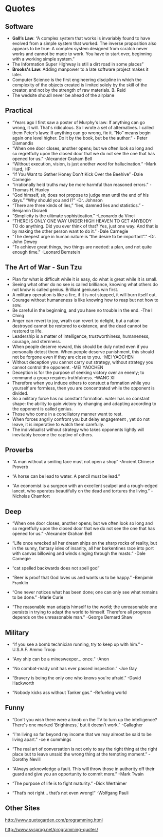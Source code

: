 <!-- TITLE: Favorite Quotes -->
<!-- SUBTITLE: A quick summary of Favorite Quotes -->

# Quotes
## Software

* **Gall’s Law**: “A complex system that works is invariably found to have evolved from a simple system that worked. The inverse proposition also appears to be true: A complex system designed from scratch never works and cannot be made to work. You have to start over, beginning with a working simple system.”
* The Information Super Highway is still a dirt road in some places”
* **Brooks's Law**: Adding manpower to a late software project makes it later.
* Computer Science is the first engineering discipline in which the complexity of the objects created is limited solely by the skill of the creator, and not by the strength of raw materials. B. Reid
* The wedsite shoudl never be ahead of the airplane

## Practical
* “Years ago I first saw a poster of Murphy's law: If anything can go wrong, it will. That's ridiculous. So I wrote a set of alternatives. I called them Peter's laws: If anything can go wrong, fix it. “No” means begin again one level higher. Do it by the book, but be the author.” - Peter Diamandis
* “When one door closes, another opens; but we often look so long and so regretfully upon the closed door that we do not see the one that has opened for us.” -Alexander Graham Bell
* “Without execution, vision, is just another word for hallucination.” -Mark Hurd, HP
* “If You Want to Gather Honey Don't Kick Over the Beehive” -Dale Carnegie
* “Irrationally held truths may be more harmful than reasoned errors.” -Thomas H. Huxley
* “God himself, sir, does not propose to judge man until the end of his days.” “Why should you and I?” -Dr. Johnson
* “There are three kinds of lies,” “lies, damned lies and statistics.” -Benjamin Disraeli
* "Simplicity is the ulitmate sophistication." -Leonardo da Vinci
* “THERE IS ONLY ONE WAY UNDER HIGH HEAVEN TO GET ANYBODY TO do anything. Did you ever think of that? Yes, just one way. And that is by making the other person want to do it.” -Dale Carnegie
* “The deepest urge in human nature is “the desire to be important”.” -Dr. John Dewey
* “To achieve great things, two things are needed: a plan, and not quite enough time.” -Leonard Bernstein

## The Art of War - Sun Tzu

* Plan for what is difficult while it is easy, do what is great while it is small.
* Seeing what other do no see is called brilliance, knowing what others do not know is called genius. Brilliant geniuses win first.
* A military operation is like a fire, if it is not stopped, it will burn itself out.
* Courage without humaneness is like knowing how to reap but not how to sow.
* Be careful in the beginning, and you have no trouble in the end. -The I Ching
* Anger can revert to joy, wrath can revert to delight, but a nation destroyed cannot be restored to existence, and the dead cannot be restored to life.
* Leadership is a matter of intelligence, trustworthiness, humaneness, courage, and sternness.
* When people deserve reward, this should be duly noted even if you personally detest them. When people deserve punishment, this should not be forgone even if they are close to you. -MEI YAOCHEN
* Without deception you cannot carry out strategy, without strategy you cannot control the opponent. -MEI YAOCHEN
* Deception is for the purpose of seeking victory over an enemy; to command a group requires truthfulness. -WANG XI
* Therefore when you induce others to constuct a formation while you yourself are formless, then you are concentrated while the opponent is divided.
* So a military force has no constant formation. water has no constant shape: the ability to gain victory by changing and adapting according to the opponent is called genius.
* Those who come in a conciliatory manner want to rest.
* When forces angrily confront you but delay engagement , yet do not leave, it is imperative to watch them carefully.
* The individualist without strategy who takes opponents lightly will inevitably become the captive of others.

## Proverbs

* “A man without a smiling face must not open a shop” -Ancient Chinese Proverb

* “A horse can be lead to water. A pencil must be lead.”

* “An economist is a surgeon with an excellent scalpel and a rough-edged lancet, who operates beautifully on the dead and tortures the living.” -Nicholas Chamfort

## Deep

* “When one door closes, another opens; but we often look so long and so regretfully upon the closed door that we do not see the one that has opened for us.” -Alexander Graham Bell

* “Life once wrecked all her dream ships on the sharp rocks of reality, but in the sunny, fantasy isles of insanity, all her barkentines race into port with canvas billowing and winds singing through the masts.” -Dale Carnegie

* “cat spelled backwards does not spell god”

* “Beer is proof that God loves us and wants us to be happy.” -Benjamin Franklin

* “One never notices what has been done; one can only see what remains to be done.” -Marie Curie

* “The reasonable man adapts himself to the world; the unreasonable one persists in trying to adapt the world to himself. Therefore all progress depends on the unreasonable man.” -George Bernard Shaw

## Military

* “If you see a bomb technician running, try to keep up with him.” -U.S.A.F. Ammo Troop

* “Any ship can be a minesweeper… once.” -Anon

* “No combat-ready unit has ever passed inspection.” -Joe Gay

* “Bravery is being the only one who knows you're afraid.” -David Hackworth

* “Nobody kicks ass without Tanker gas.” -Refueling world

## Funny

* “Don't you wish there were a knob on the TV to turn up the intelligence? There's one marked 'Brightness,' but it doesn't work.” -Gallagher

* “I'm living so far beyond my income that we may almost be said to be living apart.” -ce e cummings

* “The real art of conversation is not only to say the right thing at the right place but to leave unsaid the wrong thing at the tempting moment.” -Dorothy Nevill

* “Always acknowledge a fault. This will throw those in authority off their guard and give you an opportunity to commit more.” -Mark Twain

* “The purpose of life is to fight maturity.” -Dick Werthimer

* “That’s not right… that’s not even wrong!” -Wolfgang Pauli

## Other Sites

http://www.quotegarden.com/programming.html

http://www.sysprog.net/programming-quotes/